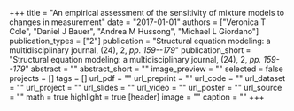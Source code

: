 +++
title = "An empirical assessment of the sensitivity of mixture models to changes in measurement"
date = "2017-01-01"
authors = ["Veronica T Cole", "Daniel J Bauer", "Andrea M Hussong", "Michael L Giordano"]
publication_types = ["2"]
publication = "Structural equation modeling: a multidisciplinary journal, (24), 2, _pp. 159--179_"
publication_short = "Structural equation modeling: a multidisciplinary journal, (24), 2, _pp. 159--179_"
abstract = ""
abstract_short = ""
image_preview = ""
selected = false
projects = []
tags = []
url_pdf = ""
url_preprint = ""
url_code = ""
url_dataset = ""
url_project = ""
url_slides = ""
url_video = ""
url_poster = ""
url_source = ""
math = true
highlight = true
[header]
image = ""
caption = ""
+++
